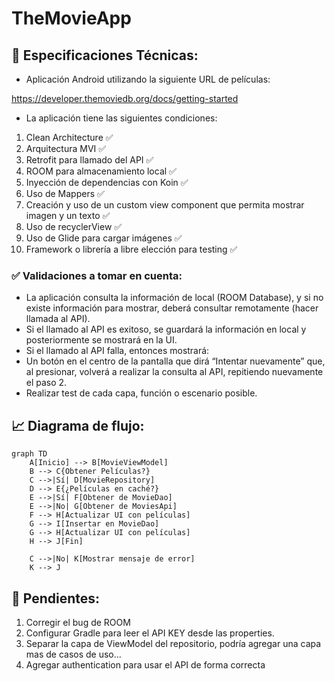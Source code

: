 # TheMovieApp

## 🧠 Especificaciones Técnicas:
- Aplicación Android utilizando la siguiente URL de películas:

https://developer.themoviedb.org/docs/getting-started

- La aplicación tiene las siguientes condiciones:

1. Clean Architecture ✅
2. Arquitectura MVI ✅
3. Retrofit para llamado del API ✅
4. ROOM para almacenamiento local ✅
5. Inyección de dependencias con Koin ✅
6. Uso de Mappers ✅
7. Creación y uso de un custom view component que permita mostrar imagen y un texto ✅
8. Uso de recyclerView ✅
9. Uso de Glide para cargar imágenes ✅
10. Framework o librería a libre elección para testing ✅


### ✅ Validaciones a tomar en cuenta:
- La aplicación consulta la información de local (ROOM Database), y si no existe información para mostrar, deberá consultar remotamente (hacer llamada al API).
- Si el llamado al API es exitoso, se guardará la información en local y posteriormente se mostrará en la UI.
- Si el llamado al API falla, entonces mostrará:
- Un botón en el centro de la pantalla que dirá “Intentar nuevamente” que, al presionar, volverá a realizar la consulta al API, repitiendo nuevamente el paso 2.
- Realizar test de cada capa, función o escenario posible.

## 📈 Diagrama de flujo:
```mermaid
graph TD
    A[Inicio] --> B[MovieViewModel]
    B --> C{Obtener Películas?}
    C -->|Sí| D[MovieRepository]
    D --> E{¿Películas en caché?}
    E -->|Sí| F[Obtener de MovieDao]
    E -->|No| G[Obtener de MoviesApi]
    F --> H[Actualizar UI con películas]
    G --> I[Insertar en MovieDao]
    G --> H[Actualizar UI con películas]
    H --> J[Fin]
    
    C -->|No| K[Mostrar mensaje de error]
    K --> J
```

## 🐛 Pendientes: 

1. Corregir el bug de ROOM
2. Configurar Gradle para leer el API KEY desde las properties.
2. Separar la capa de ViewModel del repositorio, podría agregar una capa mas de casos de uso...
3. Agregar authentication para usar el API de forma correcta